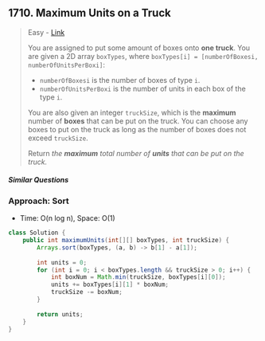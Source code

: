 ## 1710. Maximum Units on a Truck 

> Easy - [Link](https://leetcode.com/problems/maximum-units-on-a-truck/)
>
> You are assigned to put some amount of boxes onto **one truck**. You are given a 2D array `boxTypes`, where `boxTypes[i] = [numberOfBoxesi, numberOfUnitsPerBoxi]`:
>
> - `numberOfBoxesi` is the number of boxes of type `i`.
> - `numberOfUnitsPerBoxi` is the number of units in each box of the type `i`.
>
> You are also given an integer `truckSize`, which is the **maximum** number of **boxes** that can be put on the truck. You can choose any boxes to put on the truck as long as the number of boxes does not exceed `truckSize`.
>
> Return *the **maximum** total number of **units** that can be put on the truck.*

##### Similar Questions



### Approach: Sort

- Time: O(n log n), Space: O(1)

```java
class Solution {
    public int maximumUnits(int[][] boxTypes, int truckSize) {
        Arrays.sort(boxTypes, (a, b) -> b[1] - a[1]);
        
        int units = 0;
        for (int i = 0; i < boxTypes.length && truckSize > 0; i++) {
            int boxNum = Math.min(truckSize, boxTypes[i][0]);
            units += boxTypes[i][1] * boxNum;
            truckSize -= boxNum;
        }
        
        return units;
    }
}
```

